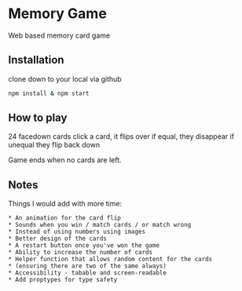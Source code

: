 # Memory Game

Web based memory card game

## Installation

clone down to your local via github

```bash
npm install & npm start
```

## How to play

24 facedown cards
click a card, it flips over
if equal, they disappear
if unequal they flip back down

Game ends when no cards are left. 

## Notes

Things I would add with more time:

```
* An animation for the card flip
* Sounds when you win / match cards / or match wrong
* Instead of using numbers using images
* Better design of the cards
* A restart button once you've won the game
* Ability to increase the number of cards
* Helper function that allows random content for the cards
* (ensuring there are two of the same always)
* Accessibility - tabable and screen-readable
* Add proptypes for type safety
```
